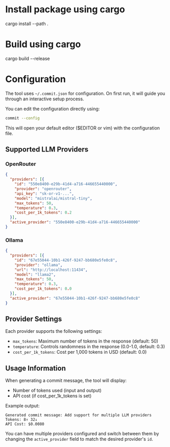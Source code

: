 # Install package using cargo
cargo install --path .

# Build using cargo
cargo build --release

# Configuration
The tool uses `~/.commit.json` for configuration. On first run, it will guide you through an interactive setup process.

You can edit the configuration directly using:
```bash
commit --config
```
This will open your default editor ($EDITOR or vim) with the configuration file.

## Supported LLM Providers

### OpenRouter
```json
{
  "providers": [{
    "id": "550e8400-e29b-41d4-a716-446655440000",
    "provider": "openrouter",
    "api_key": "sk-or-v1-...",
    "model": "mistralai/mistral-tiny",
    "max_tokens": 50,
    "temperature": 0.3,
    "cost_per_1k_tokens": 0.2
  }],
  "active_provider": "550e8400-e29b-41d4-a716-446655440000"
}
```

### Ollama
```json
{
  "providers": [{
    "id": "67e55044-10b1-426f-9247-bb680e5fe0c8",
    "provider": "ollama",
    "url": "http://localhost:11434",
    "model": "llama2",
    "max_tokens": 50,
    "temperature": 0.3,
    "cost_per_1k_tokens": 0.0
  }],
  "active_provider": "67e55044-10b1-426f-9247-bb680e5fe0c8"
}
```

## Provider Settings

Each provider supports the following settings:

- `max_tokens`: Maximum number of tokens in the response (default: 50)
- `temperature`: Controls randomness in the response (0.0-1.0, default: 0.3)
- `cost_per_1k_tokens`: Cost per 1,000 tokens in USD (default: 0.0)

## Usage Information

When generating a commit message, the tool will display:
- Number of tokens used (input and output)
- API cost (if cost_per_1k_tokens is set)

Example output:
```
Generated commit message: Add support for multiple LLM providers
Tokens: 8↑ 32↓
API Cost: $0.0080
```

You can have multiple providers configured and switch between them by changing the `active_provider` field to match the desired provider's `id`.
